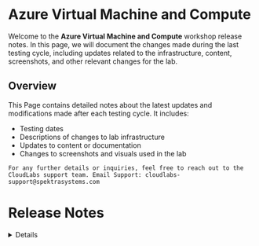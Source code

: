 # Azure Virtual Machine and Compute 

Welcome to the **Azure Virtual Machine and Compute** workshop release notes. In this page, we will document the changes made during the last testing cycle, including updates related to the infrastructure, content, screenshots, and other relevant changes for the lab.

## Overview

This Page contains detailed notes about the latest updates and modifications made after each testing cycle. It includes:

- Testing dates
- Descriptions of changes to lab infrastructure
- Updates to content or documentation
- Changes to screenshots and visuals used in the lab

`For any further details or inquiries, feel free to reach out to the CloudLabs support team. Email Support: cloudlabs-support@spektrasystems.com`

# Release Notes

<details>

<details>
  <summary>2025-09-22</summary>

## Release Date: 2025-09-22

### Summary of Changes 

-  Added explicit navigation steps in the lab guide and incorporated multiple screenshots to improve clarity and ensure correct environment access.

### Infrastructure Changes

- Updated OS disk SKU from Standard HDD to Standard SSD.

### Content Changes

- Included detailed navigation instructions to ensure users access the appropriate development environment.

### Screenshot Update

- Updated multiple screenshots to make the instructions clearer and improve the overall experience.
  
### Testing Notes

- **Testing Date**: 2025-09-22

### Testing Scope 

- Validation covered infrastructure compatibility, lab flow continuity, content accuracy, and screenshot alignment with the latest UI.

-------------

</details>

<details>
  <summary>2025-08-01</summary>

## Infrastructure Changes

NA

## Content Changes

  - **Change**: Revised the lab guide to incorporate the latest UI changes.
  
## Screenshot Updates

 - **Change**: Screenshots were added to enhance the overall user experience.

## Testing Notes

   - **Testing Date**: 2025-08-01
   - **Testing Scope**: UI Instructions/ screenshots, command accuracy

</details>
<details>
  <summary>2025-06-12</summary>

### Release Date: 2025-06-12

- **Testing Date**: 2025-06-12

## Infrastructure Changes

NA

## Content Changes

The instructions have been revised for greater clarity and accuracy.

## Screenshot Updates

Screenshots have been updated to reflect the latest UI changes and enhance the overall user experience.

## Validation

NA

## Testing Notes

- **Test Validation Summary**: Validated the lab guide steps.

---
</details>

